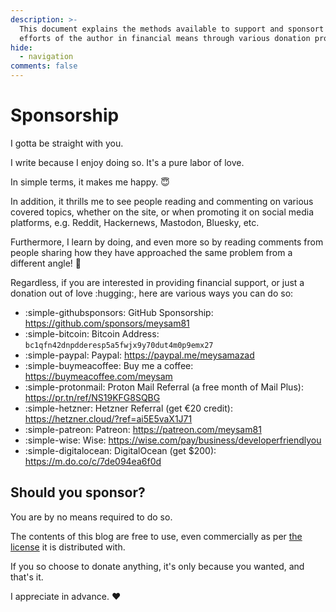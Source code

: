 ```yaml
---
description: >-
  This document explains the methods available to support and sponsort the
  efforts of the author in financial means through various donation programs.
hide:
  - navigation
comments: false
---
```


# Sponsorship

I gotta be straight with you.

I write because I enjoy doing so. It's a pure labor of love.

In simple terms, it makes me happy. :innocent:

In addition, it thrills me to see people reading and commenting on various
covered topics, whether on the site, or when promoting it on social media
platforms, e.g. Reddit, Hackernews, Mastodon, Bluesky, etc.

Furthermore, I learn by doing, and even more so by reading comments from people
sharing how they have approached the same problem from a different angle!
:handshake:

Regardless, if you are interested in providing financial support, or just a
donation out of love :hugging:, here are various ways you can do so:

- :simple-githubsponsors: GitHub Sponsorship: <https://github.com/sponsors/meysam81>
- :simple-bitcoin: Bitcoin Address: `bc1qfn42dnpdderesp5a5fwjx9y70dut4m0p9emx27`
- :simple-paypal: Paypal: <https://paypal.me/meysamazad>
- :simple-buymeacoffee: Buy me a coffee: <https://buymeacoffee.com/meysam>
- :simple-protonmail: Proton Mail Referral (a free month of Mail Plus): <https://pr.tn/ref/NS19KFG8SQBG>
- :simple-hetzner: Hetzner Referral (get €20 credit): <https://hetzner.cloud/?ref=ai5E5vaX1J71>
- :simple-patreon: Patreon: <https://patreon.com/meysam81>
- :simple-wise: Wise: <https://wise.com/pay/business/developerfriendlyou>
- :simple-digitalocean: DigitalOcean (get $200): <https://m.do.co/c/7de094ea6f0d>

## Should you sponsor?

You are by no means required to do so.

The contents of this blog are free to use, even commercially as per
[the license][license] it is distributed with.

If you so choose to donate anything, it's only because you wanted, and that's
it.

I appreciate in advance. :heart:

[license]: https://github.com/developer-friendly/blog/blob/main/LICENSE
